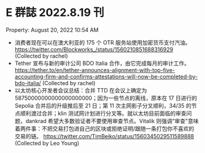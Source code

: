 # E 群誌 2022.8.19 刊

Property: August 20, 2022 10:54 AM

- 消费者现在可以在澳大利亚的 175 个 OTR 服务站使用加密货币支付汽油。https://twitter.com/Blockworks_/status/1560210851688316929 (Collected by rachel)
- Tether 宣布与新的审计公司 BDO Italia 合作，由它完成每月的审计工作。https://tether.to/en/tether-announces-alignment-with-top-five-accounting-firm-and-confirms-attestations-will-now-be-completed-by-bdo-italia/ (Collected by rachel)
- 以太坊核心开发者会议总结：合并 TTD 在会议上确定为 58750000000000000000000；因为一些节点的离线，原本在 17 日进行的 Sepolia 合并后的升级推后至 21 日；第 11 次主网影子分叉顺利，34/35 的节点顺利渡过合并；klin 测试网计划进行分叉等。就以太坊目前面临的审查问题，dankrad 希望大多数验证者不要使用审查节点。Vitalik 则强调“审查"意味着两件事：不把交易打包进自己的区块或拒绝证明/跟随一条打包你不喜欢的交易的链。 https://twitter.com/TimBeiko/status/1560345029511589888 (Collected by Leo Young)